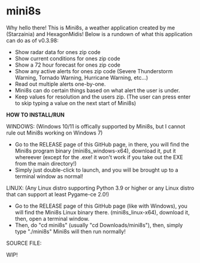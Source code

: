 # mini8s

Why hello there! This is Mini8s, a weather application created by me (Starzainia) and HexagonMidis! Below is a rundown of what this application can do as of v0.3.98:

- Show radar data for ones zip code
- Show current conditions for ones zip code
- Show a 72 hour forecast for ones zip code
- Show any active alerts for ones zip code (Severe Thunderstorm Warning, Tornado Warning, Hurricane Warning, etc...)
- Read out multiple alerts one-by-one.
- Mini8s can do certain things based on what alert the user is under.
- Keep values for resolution and the users zip. (The user can press enter to skip typing a value on the next start of Mini8s)


****HOW TO INSTALL/RUN****

WINDOWS:
(Windows 10/11 is offically supported by Mini8s, but I cannot rule out Mini8s working on Windows 7)
- Go to the RELEASE page of this GitHub page, in there, you will find the Mini8s program binary (mini8s_windows-x64), download it, put it whereever (except for the .exe! it won't work if you take out the EXE from the main directory!)
- Simply just double-click to launch, and you will be brought up to a terminal window as normal!

LINUX: 
(Any Linux distro supporting Python 3.9 or higher or any Linux distro that can support at least Pygame-ce 2.0!)
- Go to the RELEASE page of this GitHub page (like with Windows), you will find the Mini8s Linux binary there. (mini8s_linux-x64), download it, then, open a terminal window.
- Then, do "cd mini8s" (usually "cd Downloads/mini8s"), then, simply type "./mini8s" Mini8s will then run normally!


SOURCE FILE:

WIP!
